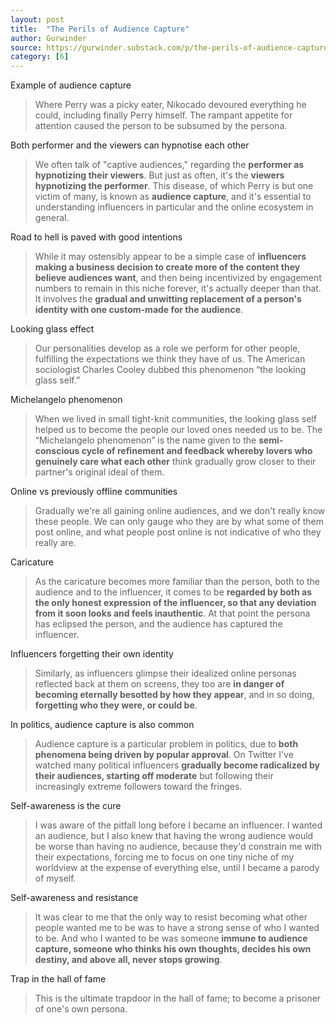```yaml
---
layout: post
title:  "The Perils of Audience Capture"
author: Gurwinder
source: https://gurwinder.substack.com/p/the-perils-of-audience-capture
category: [6]
---
```


Example of audience capture

> Where Perry was a picky eater, Nikocado devoured everything he could, including finally Perry himself. The rampant appetite for attention caused the person to be subsumed by the persona.

Both performer and the viewers can hypnotise each other

> We often talk of "captive audiences," regarding the **performer as hypnotizing their viewers**. But just as often, it's the **viewers hypnotizing the performer**. This disease, of which Perry is but one victim of many, is known as **audience capture**, and it's essential to understanding influencers in particular and the online ecosystem in general.

Road to hell is paved with good intentions

> While it may ostensibly appear to be a simple case of **influencers making a business decision to create more of the content they believe audiences want**, and then being incentivized by engagement numbers to remain in this niche forever, it's actually deeper than that. It involves the **gradual and unwitting replacement of a person's identity with one custom-made for the audience**.

Looking glass effect

> Our personalities develop as a role we perform for other people, fulfilling the expectations we think they have of us. The American sociologist Charles Cooley dubbed this phenomenon “the looking glass self.”

Michelangelo phenomenon

> When we lived in small tight-knit communities, the looking glass self helped us to become the people our loved ones needed us to be. The “Michelangelo phenomenon” is the name given to the **semi-conscious cycle of refinement and feedback whereby lovers who genuinely care what each other** think gradually grow closer to their partner's original ideal of them.

Online vs previously offline communities

> Gradually we're all gaining online audiences, and we don't really know these people. We can only gauge who they are by what some of them post online, and what people post online is not indicative of who they really are.

Caricature

> As the caricature becomes more familiar than the person, both to the audience and to the influencer, it comes to be **regarded by both as the only honest expression of the influencer, so that any deviation from it soon looks and feels inauthentic**. At that point the persona has eclipsed the person, and the audience has captured the influencer.

Influencers forgetting their own identity

> Similarly, as influencers glimpse their idealized online personas reflected back at them on screens, they too are **in danger of becoming eternally besotted by how they appear**, and in so doing, **forgetting who they were, or could be**.

In politics, audience capture is also common

> Audience capture is a particular problem in politics, due to **both phenomena being driven by popular approval**. On Twitter I've watched many political influencers **gradually become radicalized by their audiences, starting off moderate** but following their increasingly extreme followers toward the fringes.

Self-awareness is the cure

> I was aware of the pitfall long before I became an influencer. I wanted an audience, but I also knew that having the wrong audience would be worse than having no audience, because they'd constrain me with their expectations, forcing me to focus on one tiny niche of my worldview at the expense of everything else, until I became a parody of myself.

Self-awareness and resistance

> It was clear to me that the only way to resist becoming what other people wanted me to be was to have a strong sense of who I wanted to be. And who I wanted to be was someone **immune to audience capture, someone who thinks his own thoughts, decides his own destiny, and above all, never stops growing**.

Trap in the hall of fame

> This is the ultimate trapdoor in the hall of fame; to become a prisoner of one's own persona.
